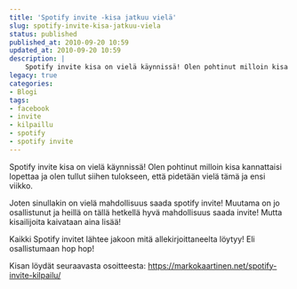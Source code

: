 ```yaml
---
title: 'Spotify invite -kisa jatkuu vielä'
slug: spotify-invite-kisa-jatkuu-viela
status: published
published_at: 2010-09-20 10:59
updated_at: 2010-09-20 10:59
description: |
    Spotify invite kisa on vielä käynnissä! Olen pohtinut milloin kisa kannattaisi lopettaa ja olen tullut siihen tulokseen, että pidetään vielä tämä ja ensi viikko. Joten sinullakin on vielä mahdollisuus saada spotify invite! Muutama on jo osallistunut ja heillä on tällä hetkellä hyvä mahdollisuus saada invite! Mutta kisailijoita kaivataan aina lisää! Kaikki Spotify invitet lähtee jakoon… Jatka lukemista Spotify invite -kisa jatkuu vielä
legacy: true
categories:
- Blogi
tags:
- facebook
- invite
- kilpaillu
- spotify
- spotify invite
---
```


<p>Spotify invite kisa on vielä käynnissä! Olen pohtinut milloin kisa kannattaisi lopettaa ja olen tullut siihen tulokseen, että pidetään vielä tämä ja ensi viikko.</p>
<p>Joten sinullakin on vielä mahdollisuus saada spotify invite! Muutama on jo osallistunut ja heillä on tällä hetkellä hyvä mahdollisuus saada invite! Mutta kisailijoita kaivataan aina lisää!</p>
<p>Kaikki Spotify invitet lähtee jakoon mitä allekirjoittaneelta löytyy! Eli osallistumaan hop hop!</p>
<p>Kisan löydät seuraavasta osoitteesta: <a href="https://markokaartinen.net/spotify-invite-kilpailu/">https://markokaartinen.net/spotify-invite-kilpailu/</a></p>
